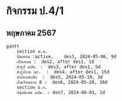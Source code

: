 # กิจกรรม ป.4/1 
## พฤษภาคม 2567
```mermaid
gantt
    section พ.ค.
    ปิดเทอม :active,    des1, 2024-05-06, 9d
    เปิดเทอม :  des2, after des1, 1d
    ส่งรูป ผปค. :  des3, after des1, 5d
    ส่งรูปถ่าย นร.  :  des4, after des1, 15d
    ทำปกหนังสือ  :  des5, 2024-05-10, 3d
    เริ่มเรียนคาบ 8 :  des6, 2024-05-20, 10d
    section มิ.ย.
    ปฐมนิเทศ ผปค. : des7, 2024-06-01, 1d
    
```


    
    
    
    
